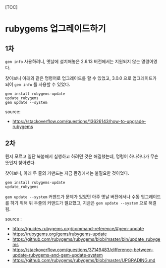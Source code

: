 [TOC]


# rubygems 업그레이드하기

## 1차
`gem info` 사용하려니, 옛날에 설치해놓은 2.6.13 버전에서는 지원되지 않는 명령어였다.

찾아보니 아래와 같은 명령어로 업그레이드를 할 수 있었고, 3.0.0 으로 업그레이드가 되어 `gem info` 를 사용할 수 있었다.

```
gem install rubygems-update
update_rubygems
gem update --system
```


source:

- https://stackoverflow.com/questions/13626143/how-to-upgrade-rubygems

## 2차
뭔지 모르고 일단 복붙해서 실행하고 하려던 것은 해결했는데, 명령어 하나하나가 무슨 뜻인지 찾아봤다.

찾아보니, 아래 두 줄의 커맨드는 지금 환경에서는 불필요한 것이었다.

```
gem install rubygems-update
update_rubygems
```

`gem update --system` 커맨드가 문제가 있었던 아주 옛날 버전에서나 수동 업그레이드를 하기 위해 위 두줄의 커맨드가 필요했고, 지금은 `gem update --system` 으로 해결됨.

source :

- https://guides.rubygems.org/command-reference/#gem-update
- https://rubygems.org/gems/rubygems-update
- https://github.com/rubygems/rubygems/blob/master/bin/update_rubygems
- https://stackoverflow.com/questions/37149483/difference-between-update-rubygems-and-gem-update-system
- https://github.com/rubygems/rubygems/blob/master/UPGRADING.md
